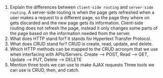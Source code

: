 1.  Explain the differences between `client-side routing` and `server-side routing`.
      A server-side routing is when the page gets refreshed when a user makes a request to a different page, so the page they where on gets discarded and the new page gets its information. Client-side routing does not refresh the page, instead it only changes some parts of the page based on the information needed from the server.
2.  What does HTTP stand for?
      It stands for Hypertext Transfer Protocol.
3.  What does CRUD stand for?
      CRUD is create, read, update, and delete.
4.  Which HTTP methods can be mapped to the CRUD acronym that we use when interfacing with APIs/Servers.
    Create --> POST, Read --> GET, Update --> PUT, Delete --> DELETE
5.  Mention three tools we can use to make AJAX requests
      Three tools we can use is CRUD, then, and catch.